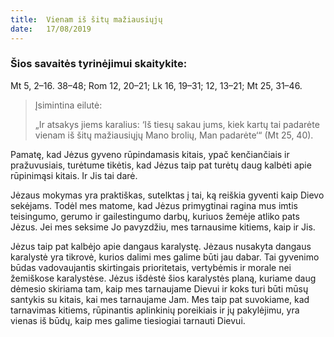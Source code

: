 ```yaml
---
title:  Vienam iš šitų mažiausiųjų
date:   17/08/2019
---
```


### Šios savaitės tyrinėjimui skaitykite: 
Mt 5, 2–16. 38–48; Rom 12, 20–21; Lk 16, 19–31; 12, 13–21; Mt 25, 31–46.

> <p>Įsimintina eilutė:</p>
> „Ir atsakys jiems karalius: ‘Iš tiesų sakau jums, kiek kartų tai padarėte vienam iš šitų mažiausiųjų Mano brolių, Man padarėte‘“ (Mt 25, 40).

Pamatę, kad Jėzus gyveno rūpindamasis kitais, ypač kenčiančiais ir pražuvusiais, turėtume tikėtis, kad Jėzus taip pat turėtų daug kalbėti apie rūpinimąsi kitais. Ir Jis tai darė.

Jėzaus mokymas yra praktiškas, sutelktas į tai, ką reiškia gyventi kaip Dievo sekėjams. Todėl mes matome, kad Jėzus primygtinai ragina mus imtis teisingumo, gerumo ir gailestingumo darbų, kuriuos žemėje atliko pats Jėzus. Jei mes seksime Jo pavyzdžiu, mes tarnausime kitiems, kaip ir Jis.

Jėzus taip pat kalbėjo apie dangaus karalystę. Jėzaus nusakyta dangaus karalystė yra tikrovė, kurios dalimi mes galime būti jau dabar. Tai gyvenimo būdas vadovaujantis skirtingais prioritetais, vertybėmis ir morale nei žemiškose karalystėse. Jėzus išdėstė šios karalystės planą, kuriame daug dėmesio skiriama tam, kaip mes tarnaujame Dievui ir koks turi būti mūsų santykis su kitais, kai mes tarnaujame Jam. Mes taip pat suvokiame, kad tarnavimas kitiems, rūpinantis aplinkinių poreikiais ir jų pakylėjimu, yra vienas iš būdų, kaip mes galime tiesiogiai tarnauti Dievui.
